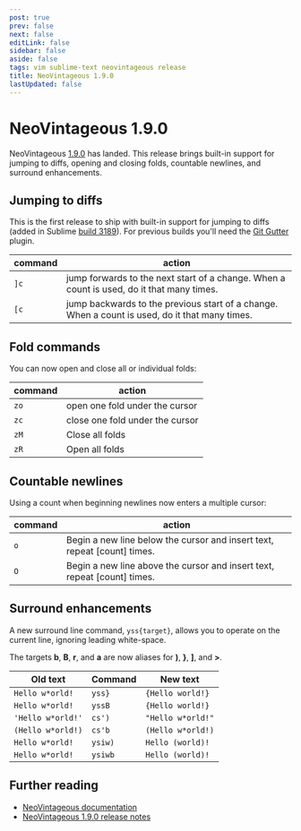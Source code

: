 ```yaml
---
post: true
prev: false
next: false
editLink: false
sidebar: false
aside: false
tags: vim sublime-text neovintageous release
title: NeoVintageous 1.9.0
lastUpdated: false
---
```


# NeoVintageous 1.9.0

NeoVintageous [1.9.0](https://github.com/NeoVintageous/NeoVintageous/releases/tag/1.9.0?ref=blog.gerardroche.com) has landed. This release brings built-in support for jumping to diffs, opening and closing folds, countable newlines, and surround enhancements.

## Jumping to diffs

This is the first release to ship with built-in support for jumping to diffs (added in Sublime [build 3189](https://www.sublimetext.com/3dev?ref=blog.gerardroche.com)). For previous builds you'll need the [Git Gutter](https://github.com/jisaacks/GitGutter?ref=blog.gerardroche.com) plugin.

command | action
------- | --------
`]c` | jump forwards to the next start of a change. When a count is used, do it that many times.
`[c` | jump backwards to the previous start of a change. When a count is used, do it that many times.

## Fold commands

You can now open and close all or individual folds:

command | action
------- | ------
`zo` | open one fold under the cursor
`zc` | close one fold under the cursor
`zM` | Close all folds
`zR` | Open all folds

## Countable newlines

Using a count when beginning newlines now enters a multiple cursor:

command | action
------- | ------
`o` | Begin a new line below the cursor and insert text, repeat \[count\] times.
`O` | Begin a new line above the cursor and insert text, repeat \[count\] times.

## Surround enhancements

A new surround line command, `yss{target}`, allows you to operate on the current line, ignoring leading white-space.

The targets **b**, **B**, **r**, and **a** are now aliases for **)**, **}**, **]**, and **>**.

Old text | Command | New text
-------- | ------- | --------
`Hello w*orld!` | `yss}` | `{Hello world!}`
`Hello w*orld!` | `yssB` | `{Hello world!}`
`'Hello w*orld!'` | `cs')` | `"Hello w*orld!"`
`(Hello w*orld!)` | `cs'b` | `(Hello w*orld!)`
`Hello w*orld!` | `ysiw)` | `Hello (world)!`
`Hello w*orld!` | `ysiwb` | `Hello (world)!`

## Further reading

* [NeoVintageous documentation](https://neovintageous.github.io/?ref=blog.gerardroche.com)
* [NeoVintageous 1.9.0 release notes](https://github.com/NeoVintageous/NeoVintageous/releases/tag/1.9.0?ref=blog.gerardroche.com)
